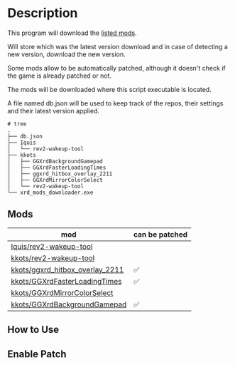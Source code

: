 # Description

This program will download the [listed mods](#mods).

Will store which was the latest version download and in case of detecting a new version, download the new version.

Some mods allow to be automatically patched, although it doesn't check if the game is already patched or not.

The mods will be downloaded where this script executable is located.

A file named db.json will be used to keep track of the repos, their settings and their latest version applied.

```text
# tree   
.
├── db.json
├── Iquis
│   └── rev2-wakeup-tool
├── kkots
│   ├── GGXrdBackgroundGamepad
│   ├── GGXrdFasterLoadingTimes
│   ├── ggxrd_hitbox_overlay_2211
│   ├── GGXrdMirrorColorSelect
│   └── rev2-wakeup-tool
└── xrd_mods_downloader.exe
```

## Mods

| mod                                                                                   | can be patched |
|---------------------------------------------------------------------------------------|----------------|
| [Iquis/rev2-wakeup-tool](https://github.com/Iquis/rev2-wakeup-tool)                   |                |
| [kkots/rev2-wakeup-tool](https://github.com/kkots/rev2-wakeup-tool)                   |                |
| [kkots/ggxrd_hitbox_overlay_2211](https://github.com/kkots/ggxrd_hitbox_overlay_2211) | ✅              |
| [kkots/GGXrdFasterLoadingTimes](https://github.com/kkots/GGXrdFasterLoadingTimes)     | ✅              |
| [kkots/GGXrdMirrorColorSelect](https://github.com/kkots/GGXrdMirrorColorSelect)       |                |
| [kkots/GGXrdBackgroundGamepad](https://github.com/kkots/GGXrdBackgroundGamepad)       | ✅              |

## How to Use

## Enable Patch
